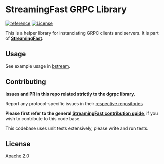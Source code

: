 # StreamingFast  GRPC Library

[![reference](https://img.shields.io/badge/godoc-reference-5272B4.svg?style=flat-square)](https://pkg.go.dev/github.com/streamingfast/dgrpc)
[![License](https://img.shields.io/badge/License-Apache%202.0-blue.svg)](https://opensource.org/licenses/Apache-2.0)

This is a helper library for instanciating GRPC clients and servers.
It is part of **[StreamingFast](https://github.com/streamingfast/streamingfast)**.


## Usage

See example usage in [bstream](https://github.com/streamingfast/bstream).

## Contributing

**Issues and PR in this repo related strictly to the dgrpc library.**

Report any protocol-specific issues in their
[respective repositories](https://github.com/streamingfast/streamingfast#protocols)

**Please first refer to the general
[StreamingFast contribution guide](https://github.com/streamingfast/streamingfast/blob/master/CONTRIBUTING.md)**,
if you wish to contribute to this code base.

This codebase uses unit tests extensively, please write and run tests.

## License

[Apache 2.0](LICENSE)
